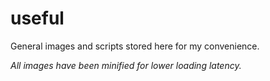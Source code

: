 # useful
General images and scripts stored here for my convenience.

*All images have been minified for lower loading latency.*
